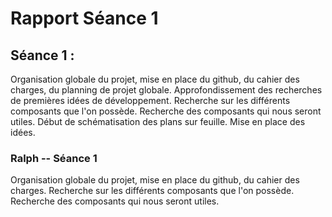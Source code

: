 <h1>Rapport Séance 1</h1>	

## Séance 1 : ##

<p> Organisation globale du projet, mise en place du github, du cahier des charges, du planning de projet globale. Approfondissement des recherches de premières idées de développement. Recherche sur les différents composants que l'on possède. Recherche des composants qui nous seront utiles. Début de schématisation des plans sur feuille. Mise en place des idées.
  
<h3> Ralph -- Séance 1 </h3>

<p> Organisation globale du projet, mise en place du github, du cahier des charges. Recherche sur les différents composants que l'on possède. Recherche des composants qui nous seront utiles. </p>
